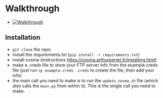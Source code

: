 # Walkthrough
- [![Walkthrough](https://img.youtube.com/vi/mUheCI9dYJc/0.jpg)](https://www.youtube.com/watch?v=mUheCI9dYJc)

## Installation
- `git clone` the repo
- install the requirements.txt (`pip install -r requirements.txt`)
- install cosma (instructions https://cosma.arthurperret.fr/installing.html)
- make a .creds file to store your FTP server info from the example.creds file (just run `cp example.creds .creds` to create the file, then add your info)
- the main call you need to make is to run the `update_cosma.sh` file (which also calls the `main.py` from within it). This is the single call you need to make.
